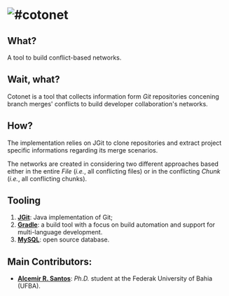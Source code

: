 ![#cotonet](https://github.com/riselabs-ufba/cotonet/blob/master/img/cotonet.png "cotonet logo")
==========

## What?
A tool to build conflict-based networks.

## Wait, what?
Cotonet is a tool that collects information form _Git_ repositories concening branch merges' conflicts to build developer collaboration's networks.

## How?
The implementation relies on JGit to clone repositories and extract project specific informations regarding its merge scenarios. 

The networks are created in considering two different approaches based either in the entire _File_ (_i.e._, all conflicting files) or in the conflicting _Chunk_ (_i.e._, all conflicting chunks).

## Tooling
1. [**JGit**](http://www.eclipse.org/jgit/): Java implementation of Git;
2. [**Gradle**](http://gradle.org): a build tool with a focus on build automation and support for multi-language development.
3. [**MySQL**](http://www.mysql.com): open source database.

## Main Contributors:

* [**Alcemir R. Santos**](http://github.com/alcemirsantos): _Ph.D._ student at the Federak University of Bahia (UFBA).